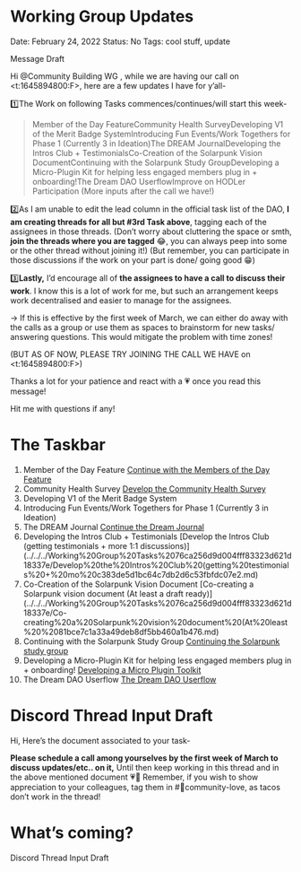 # Working Group Updates

Date: February 24, 2022
Status: No
Tags: cool stuff, update

Message Draft

Hi @Community Building WG ,
while we are having our call on <t:1645894800:F>, here are a few updates I have for y’all-

:one:The Work on following Tasks commences/continues/will start this week-

> Member of the Day FeatureCommunity Health SurveyDeveloping V1 of the Merit Badge SystemIntroducing Fun Events/Work Togethers for Phase 1 (Currently 3 in Ideation)The DREAM JournalDeveloping the Intros Club + TestimonialsCo-Creation of the Solarpunk Vision DocumentContinuing with the Solarpunk Study GroupDeveloping a Micro-Plugin Kit for helping less engaged members plug in + onboarding!The Dream DAO UserflowImprove on HODLer Participation (More inputs after the call we have!)
> 

:two:As I am unable to edit the lead column in the official task list of the DAO, **I am creating threads for all but #3rd Task above**, tagging each of the assignees in those threads.
(Don’t worry about cluttering the space or smth, **join the threads where you are tagged** :joy:, you can always peep into some or the other thread without joining it!)
(But remember, you can participate in those discussions if the work on your part is done/ going good :grin:)

:three:**Lastly,**
I’d encourage all of **the assignees to have a call to discuss their work**. I know this is a lot of work for me, but such an arrangement keeps work decentralised and easier to manage for the assignees.

→ If this is effective by the first week of March, we can either do away with the calls as a group or use them as spaces to brainstorm for new tasks/ answering questions. This would mitigate the problem with time zones!

(BUT AS OF NOW, PLEASE TRY JOINING THE CALL WE HAVE on <t:1645894800:F>)

Thanks a lot for your patience and react with a :heartpulse: once you read this message!

Hit me with questions if any!

# The Taskbar

1. Member of the Day Feature [Continue with the Members of the Day Feature](../../../Working%20Group%20Tasks%2076ca256d9d004fff83323d621d18337e/Continue%20with%20the%20Members%20of%20the%20Day%20Feature%2030ca8a08889b48f4b76e6c85c13e1b45.md) 
2. Community Health Survey [Develop the Community Health Survey](../../../Working%20Group%20Tasks%2076ca256d9d004fff83323d621d18337e/Develop%20the%20Community%20Health%20Survey%2024e5ca1260c74ea68d622cc6b80b25f1.md)  
3. Developing V1 of the Merit Badge System 
4. Introducing Fun Events/Work Togethers for Phase 1 (Currently 3 in Ideation)
5. The DREAM Journal [Continue the Dream Journal](../../../Working%20Group%20Tasks%2076ca256d9d004fff83323d621d18337e/Continue%20the%20Dream%20Journal%203a67ce85a68b4cfbbce5ffde39532431.md) 
6. Developing the Intros Club + Testimonials [Develop the Intros Club (getting testimonials + more 1:1 discussions)](../../../Working%20Group%20Tasks%2076ca256d9d004fff83323d621d18337e/Develop%20the%20Intros%20Club%20(getting%20testimonials%20+%20mo%20c383de5d1bc64c7db2d6c53fbfdc07e2.md) 
7. Co-Creation of the Solarpunk Vision Document [Co-creating a Solarpunk vision document (At least a draft ready)](../../../Working%20Group%20Tasks%2076ca256d9d004fff83323d621d18337e/Co-creating%20a%20Solarpunk%20vision%20document%20(At%20least%20%2081bce7c1a33a49deb8df5bb460a1b476.md) 
8. Continuing with the Solarpunk Study Group [Continuing the Solarpunk study group](../../../Working%20Group%20Tasks%2076ca256d9d004fff83323d621d18337e/Continuing%20the%20Solarpunk%20study%20group%20fd728e3356d1458c8d16fe6c3ce838d0.md) 
9. Developing a Micro-Plugin Kit for helping less engaged members plug in + onboarding! [Developing a Micro Plugin Toolkit](../../../Working%20Group%20Tasks%2076ca256d9d004fff83323d621d18337e/Developing%20a%20Micro%20Plugin%20Toolkit%20e64f39622b104d2384f99f80dc7386a1.md) 
10. The Dream DAO Userflow [The Dream DAO Userflow](../../../Working%20Group%20Tasks%2076ca256d9d004fff83323d621d18337e/The%20Dream%20DAO%20Userflow%20fe5e6677486540c690f05c60bbda06b2.md) 

# Discord Thread Input Draft

Hi,
Here’s the document associated to your task-

****Please schedule a call among yourselves by the first week of March to discuss updates/etc.. on it,****
Until then keep working in this thread and in the above mentioned document 💗🤗
Remember, if you wish to show appreciation to your colleagues, tag them in #🌮community-love, as tacos don’t work in the thread!

# What’s coming?

Discord Thread Input Draft
